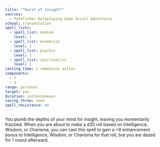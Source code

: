 ```yaml
---
title: "*burst of insight*"
sources:
  - Pathfinder Roleplaying Game Occult Adventures
school: transmutation
spell_lists:
  - spell_list: medium
    level: 1
  - spell_list: mesmerist
    level: 1
  - spell_list: psychic
    level: 1
  - spell_list: spiritualist
    level: 1
casting_time: 1 immediate action
components:
  - V
  - S
range: personal
target: you
duration: instantaneous
saving_throw: none
spell_resistance: no
---
```


You plumb the depths of your mind for insight, leaving you momentarily frazzled. When you are about to make a d20 roll based on Intelligence, Wisdom, or Charisma, you can cast this spell to gain a +8 enhancement bonus to Intelligence, Wisdom, or Charisma for that roll, but you are dazed for 1 round afterward.
